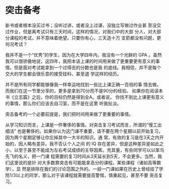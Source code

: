 # 突击备考

新书或者根本没买过书；没听过讲，或者没上过课，没独立写做过作业甚 至没交过作业，但是离考试只有三天时间，这样的情况，对我们中的大部 分人，对大部分课程的考试，并不意味着绝望。只要你有心，三天造十万 支箭都没有问题，更何况考试？

我并不是一个“优秀”的学生，因为在大学四年内，我没有一个光鲜的 GPA 。虽然我可以很骄傲地说，这四年，我把本该上课的时间用来做了更重要更有意义的事情。但是面对考试能拿到一个过得去的分数也是我 的底线。我相信，并不是每个交大的学生都会很乐意的接受挂科、甚至退 学这样的经历。

并不是所有同学都能够像我一样幸运地找到一些比上课正确一百倍的事 情去做。而我们在这一节里分享的，更多是拿到70分而不是90分的经验。 如果你在阅读本书《立志篇》之后，你的目标仍然是得到全A。或者说， 你找不到比上课更有意义的事情，那么你们应该去自习室，而不是在这里 听我扯淡。

突击备考的一个必要前提是，我们把时间用来做了更重要的事情。

从学习知识而言，上课是一件奢侈的事情。对突击复习考试而言，所谓的“慢工出细活” 也是奢侈的。如果你认为这门课不重要，请不要在两个星期以前开始复习，因为两个星期足够让你忘掉其中一大半的知识。通 常，有效的复习是在3天之内开始的，因人略有差异。我不否认个人之间 的 IQ 存在差异，但是这种差异是如此之小，以至于甚至不能成为左右考试成绩的主导因素。充其量，有些同学可以以笨鸟先飞的名义，把一门课 程需要的复习时间从3天延长到5天，不会更多。当然，我们这里说的是针 对大多数靠突击有可能能拿高分的课程。某些课程（诸如高等数学），显 然是排除在我们的讨论范围之外的。一般一门课如果在历史上曾经挂了学 院1/3以上的同学，那么对于该课程就需要提高警惕，慎重起见，甚至不要 突击复习。

